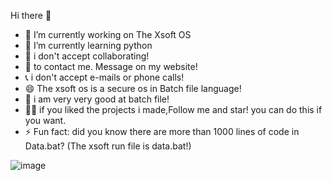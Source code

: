  Hi there 👋

- 🔭 I’m currently working on The Xsoft OS
- 🌱 I’m currently learning python
- 👯 i don't accept collaborating!
- 💬 to contact me. Message on my website!
- 📞 i don't accept e-mails or phone calls!
- 😄 The xsoft os is a secure os in Batch file language!
- 📁 i am very very good at batch file!
- 👍🏼 if you liked the projects i made,Follow me and star! you can do this if you want.
- ⚡️ Fun fact: did you know there are more than 1000 lines of code in Data.bat? (The xsoft run file is data.bat!)


![image](https://github.com/Origina44/Origina44/assets/127049334/bc87c4a9-b1cf-4c3b-932b-b737eadecdfe)

